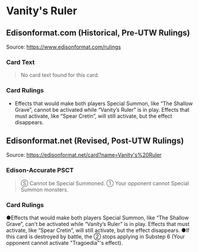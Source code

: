 # Vanity's Ruler

## Edisonformat.com (Historical, Pre-UTW Rulings)

Source: https://www.edisonformat.com/rulings

### Card Text

> No card text found for this card.

### Card Rulings

*   Effects that would make both players Special Summon, like “The Shallow Grave”, cannot be activated while “Vanity’s Ruler” is in play. Effects that must activate, like “Spear Cretin”, will still activate, but the effect disappears.

## Edisonformat.net (Revised, Post-UTW Rulings)

Source: https://edisonformat.net/card?name=Vanity's%20Ruler

### Edison-Accurate PSCT

> Ⓢ Cannot be Special Summoned.
> ① Your opponent cannot Special Summon monsters.

### Card Rulings

●Effects that would make both players Special Summon, like “The Shallow Grave”, can't be activated while “Vanity’s Ruler” is in play. Effects that must activate, like “Spear Cretin”, will still activate, but the effect disappears.
●If this card is destroyed by battle, the ② stops applying in Substep 6 (Your opponent cannot activate "Tragoedia"'s effect).
            